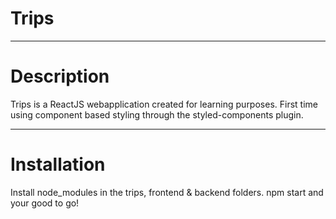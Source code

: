 # Trips
______________________________________________________________________________________________________________________________

# Description

Trips is a ReactJS webapplication created for learning purposes. 
First time using component based styling through the styled-components plugin.
______________________________________________________________________________________________________________________________

# Installation

Install node_modules in the trips, frontend & backend folders.
npm start and your good to go!

